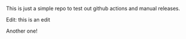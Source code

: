 This is just a simple repo to test out github actions and manual releases.

Edit: this is an edit

Another one!
